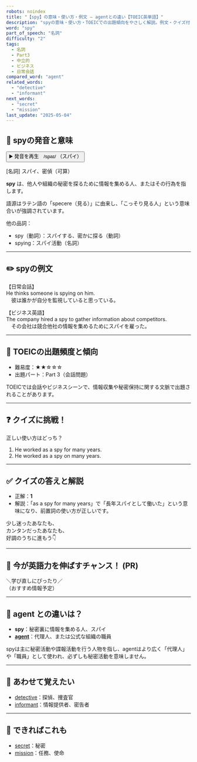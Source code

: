 ```yaml
---
robots: noindex
title: "【spy】の意味・使い方・例文 ― agentとの違い【TOEIC英単語】"
description: "spyの意味・使い方・TOEICでの出題傾向をやさしく解説。例文・クイズ付きでagentとの違いもわかりやすく学べます。"
word: "spy"
part_of_speech: "名詞"
difficulty: "2"
tags:
  - 名詞
  - Part3
  - 中立的
  - ビジネス
  - 日常会話
compared_word: "agent"
related_words:
  - "detective"
  - "informant"
next_words:
  - "secret"
  - "mission"
last_update: "2025-05-04"
---
```


## 🔰 spyの発音と意味

<button class="play-audio" onclick="playTTS('spy')">
  <span class="play-audio-main">
    ▶️ 発音を再生　/spaɪ/
  </span>
  <span class="play-audio-sub">
    （スパイ）
  </span>
</button>

[名詞] スパイ、密偵（可算）

**spy** は、他人や組織の秘密を探るために情報を集める人、またはその行為を指します。

語源はラテン語の「specere（見る）」に由来し、「こっそり見る人」という意味合いが強調されています。

他の品詞：  
- spy（動詞）：スパイする、密かに探る（動詞）
- spying：スパイ活動（名詞）

---

## ✏️ spyの例文

【日常会話】  
He thinks someone is spying on him.  
　彼は誰かが自分を監視していると思っている。

【ビジネス英語】  
The company hired a spy to gather information about competitors.  
　その会社は競合他社の情報を集めるためにスパイを雇った。

---

## 🎯 TOEICの出題頻度と傾向

- 難易度：★★☆☆☆
- 出題パート：Part 3（会話問題）

TOEICでは会話やビジネスシーンで、情報収集や秘密保持に関する文脈で出題されることがあります。

---

## ❓ クイズに挑戦！

正しい使い方はどっち？

1. He worked as a spy for many years.  
2. He worked as a spy on many years.

---

## ✅ クイズの答えと解説

- 正解：**1**
- 解説：「as a spy for many years」で「長年スパイとして働いた」という意味になり、前置詞の使い方が正しいです。

少し迷ったあなたも、  
カンタンだったあなたも、  
好調のうちに進もう👇️

---

## 🚀 今が英語力を伸ばすチャンス！ (PR)

<div class="info-center">
＼学び直しにぴったり／<br>  
（おすすめ情報予定）
</div>

---

## 🤔  agent との違いは？

- **spy**：秘密裏に情報を集める人、スパイ
- **[agent](/word/agent/)**：代理人、または公式な組織の職員

spyは主に秘密活動や諜報活動を行う人物を指し、agentはより広く「代理人」や「職員」として使われ、必ずしも秘密活動を意味しません。

---

## 🧩 あわせて覚えたい

- [detective](/word/detective/)：探偵、捜査官
- [informant](/word/informant/)：情報提供者、密告者

---

## 📖 できればこれも

- [secret](/word/secret/)：秘密
- [mission](/word/mission/)：任務、使命

<!-- cvid: aid30_bid41 -->
